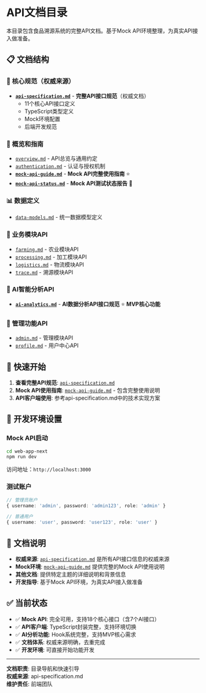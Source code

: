 # API文档目录

<!-- updated for: Phase-3技术栈现代化 - API文档与客户端封装同步优化 -->
<!-- authority: docs/api/api-specification.md - API接口详细规范的权威来源 -->
<!-- last-sync: 2025-01-22 -->

本目录包含食品溯源系统的完整API文档。基于Mock API环境整理，为真实API接入做准备。

## 📋 文档结构

### 🎯 核心规范（权威来源）
- **[`api-specification.md`](./api-specification.md)** - **完整API接口规范**（权威文档）
  - 11个核心API接口定义
  - TypeScript类型定义
  - Mock环境配置
  - 后端开发规范

### 📖 概览和指南
- [`overview.md`](./overview.md) - API总览与通用约定
- [`authentication.md`](./authentication.md) - 认证与授权机制
- **[`mock-api-guide.md`](./mock-api-guide.md)** - **Mock API完整使用指南** ⭐
- **[`mock-api-status.md`](./mock-api-status.md)** - **Mock API测试状态报告** 🧪

### 📊 数据定义
- [`data-models.md`](./data-models.md) - 统一数据模型定义

### 🌾 业务模块API
- [`farming.md`](./farming.md) - 农业模块API
- [`processing.md`](./processing.md) - 加工模块API
- [`logistics.md`](./logistics.md) - 物流模块API
- [`trace.md`](./trace.md) - 溯源模块API

### 🧠 AI智能分析API
- **[`ai-analytics.md`](./ai-analytics.md)** - **AI数据分析API接口规范** ⭐ **MVP核心功能**

### 👥 管理功能API
- [`admin.md`](./admin.md) - 管理模块API
- [`profile.md`](./profile.md) - 用户中心API

## 🚀 快速开始

1. **查看完整API规范**: [`api-specification.md`](./api-specification.md)
2. **Mock API使用指南**: [`mock-api-guide.md`](./mock-api-guide.md) - 包含完整使用说明
3. **API客户端使用**: 参考api-specification.md中的技术实现方案

## 🔧 开发环境设置

### Mock API启动
```bash
cd web-app-next
npm run dev
```

访问地址：`http://localhost:3000`

### 测试账户
```typescript
// 管理员账户
{ username: 'admin', password: 'admin123', role: 'admin' }

// 普通用户
{ username: 'user', password: 'user123', role: 'user' }
```

## 📝 文档说明

- **权威来源**: [`api-specification.md`](./api-specification.md) 是所有API接口信息的权威来源
- **Mock环境**: [`mock-api-guide.md`](./mock-api-guide.md) 提供完整的Mock API使用说明
- **其他文档**: 提供特定主题的详细说明和背景信息
- **开发指导**: 基于Mock API环境，为真实API接入做准备

## ✅ 当前状态

- ✅ **Mock API**: 完全可用，支持18个核心接口（含7个AI接口）
- ✅ **API客户端**: TypeScript封装完整，支持环境切换
- ✅ **AI分析功能**: Hook系统完整，支持MVP核心需求
- ✅ **文档体系**: 权威来源明确，去重完成
- ✅ **开发环境**: 可直接开始功能开发

---

**文档职责**: 目录导航和快速引导  
**权威来源**: api-specification.md  
**维护责任**: 前端团队 